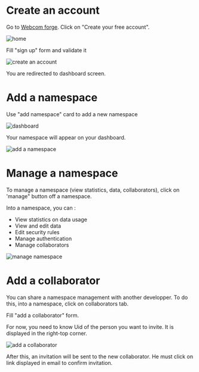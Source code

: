 # Create an account

Go to [Webcom forge](https://webcom.orange.com/forge). Click on "Create your free account".

![home](https://raw.githubusercontent.com/webcom-components/tutorials/master/ex0/home.png)

Fill "sign up" form and validate it

![create an account](https://raw.githubusercontent.com/webcom-components/tutorials/master/ex0/createaccount.png)

You are redirected to dashboard screen.

# Add a namespace
 
Use "add namespace" card to add a new namespace
 
![dashboard](https://raw.githubusercontent.com/webcom-components/tutorials/master/ex0/dashboard.png)

Your namespace will appear on your dashboard.

![add a namespace](https://raw.githubusercontent.com/webcom-components/tutorials/master/ex0/addnamespace.png)

# Manage a namespace

To manage a namespace (view statistics, data, collaborators), click on 'manage" button off a namespace.

Into a namespace, you can :

- View statistics on data usage
- View and edit data
- Edit security rules
- Manage authentication
- Manage collaborators

![manage namespace](https://raw.githubusercontent.com/webcom-components/tutorials/master/ex0/intonamespace.png)

# Add a collaborator

You can share a namespace management with another developper. To do this, into a namespace, click on collaborators tab.

Fill "add a collaborator" form. 

For now, you need to know Uid of the person you want to invite. It is displayed in the right-top corner.

![add a collaborator](https://raw.githubusercontent.com/webcom-components/tutorials/master/ex0/collab.png)

After this, an invitation will be sent to the new collaborator. He must click on link displayed in email to confirm invitation.
